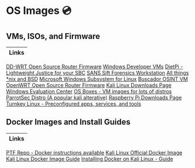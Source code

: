# OS Images :cd:
## VMs, ISOs, and Firmware 
Links|
-|
[DD-WRT Open Source Router Firmware](https://dd-wrt.com/)
[Windows Developer VMs](https://developer.microsoft.com/en-us/microsoft-edge/tools/vms/)
[DietPi - Lightweight Justice for your SBC](https://dietpi.com/)
[SANS Sift Forensics Workstation](https://digital-forensics.sans.org/community/downloads)
[All things \*nix and BSD](https://distrowatch.com/)
[Microsoft Windows Subsystem for Linux](https://docs.microsoft.com/en-us/windows/wsl/about)
[Buscador OSINT VM](https://inteltechniques.com/buscador/index.html)
[OpenWRT Open Source Router Firmware](https://openwrt.org/)
[Kali Linux Downloads Page](https://www.kali.org/downloads/)
[Windows Evaluation Center](https://www.microsoft.com/en-us/evalcenter/)
[OS Boxes - VM images for lots of distros](https://www.osboxes.org/)
[ParrotSec Distro (A popular kali alterative)](https://www.parrotsec.org/)
[Raspberry Pi Downloads Page](https://www.raspberrypi.org/downloads/)
[Turnkey Linux - Preconfigured apps, services, and tools](https://www.turnkeylinux.org/)

## Docker Images and Install Guides
Links|
-|
[PTF Repo - Docker instructions available](https://github.com/trustedsec/ptf)
[Kali Linux Official Docker Image](https://hub.docker.com/r/kalilinux/kali-linux-docker)
[Kali Linux Docker Image Guide](https://medium.com/@airman604/kali-linux-in-a-docker-container-5a06311624eb)
[Installing Docker on Kali Linux - Guide](https://medium.com/@airman604/installing-docker-in-kali-linux-2017-1-fbaa4d1447fe)
